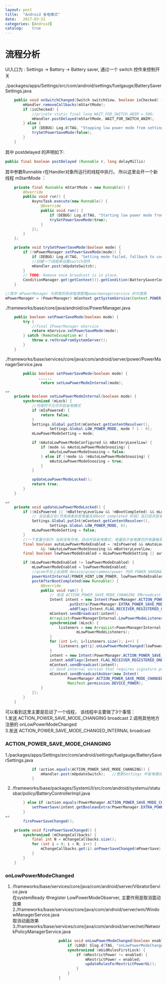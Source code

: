 ```yaml
---
layout: post
title:  "Android 省电模式"
date:   2017-03-21
categories: [Android]
catalog:    true
---
```


# 流程分析
UI入口为 : Settings -> Battery -> Battery saver, 通过一个 switch 控件来控制开关   
          
./packages/apps/Settings/src/com/android/settings/fuelgauge/BatterySaverSettings.java    
   
```java
    public void onSwitchChanged(Switch switchView, boolean isChecked) {
        mHandler.removeCallbacks(mStartMode);
        if (isChecked) {
            //private static final long WAIT_FOR_SWITCH_ANIM = 500;
            mHandler.postDelayed(mStartMode, WAIT_FOR_SWITCH_ANIM);
        } else {
            if (DEBUG) Log.d(TAG, "Stopping low power mode from settings");
            trySetPowerSaveMode(false);
        }
    }
```

其中 postdelayed 的声明如下:

```java
public final boolean postDelayed (Runnable r, long delayMillis) 
```
其中参数Runnable r在Handler对象所运行的线程中执行。
所以这里会开一个新线程 mStartMode ：

```java
    private final Runnable mStartMode = new Runnable() {
        @Override
        public void run() {
            AsyncTask.execute(new Runnable() {
                @Override
                public void run() {
                    if (DEBUG) Log.d(TAG, "Starting low power mode from settings");
                    trySetPowerSaveMode(true);
                }
            });
        }
    };

    private void trySetPowerSaveMode(boolean mode) {
        if (!mPowerManager.setPowerSaveMode(mode)) {
            if (DEBUG) Log.d(TAG, "Setting mode failed, fallback to current value");
            //创建一个线程来设置switch控件
            mHandler.post(mUpdateSwitch);
        }
        // TODO: Remove once broadcast is in place.
        ConditionManager.get(getContext()).getCondition(BatterySaverCondition.class).refreshState();
    }

//其中 mPowerManager 为获取的系统电源管理powermanagerservice 的代理类
mPowerManager = (PowerManager) mContext.getSystemService(Context.POWER_SERVICE);
```

./frameworks/base/core/java/android/os/PowerManager.java

```java
    public boolean setPowerSaveMode(boolean mode) {
        try {
            //final IPowerManager mService 
            return mService.setPowerSaveMode(mode);
        } catch (RemoteException e) {
            throw e.rethrowFromSystemServer();
        }
    }
```

./frameworks/base/services/core/java/com/android/server/power/PowerManagerService.java     

```java
        public boolean setPowerSaveMode(boolean mode) {
               ......
                return setLowPowerModeInternal(mode);

=>
    private boolean setLowPowerModeInternal(boolean mode) {
        synchronized (mLock) {
            //充电时不允许开启省电模式
            if (mIsPowered) {
                return false;
            }
            Settings.Global.putInt(mContext.getContentResolver(),
                    Settings.Global.LOW_POWER_MODE, mode ? 1 : 0);
            mLowPowerModeSetting = mode;

            if (mAutoLowPowerModeConfigured && mBatteryLevelLow) {
                if (mode && mAutoLowPowerModeSnoozing) {
                    mAutoLowPowerModeSnoozing = false;
                } else if (!mode && !mAutoLowPowerModeSnoozing) {
                    mAutoLowPowerModeSnoozing = true;
                }
            }

            updateLowPowerModeLocked();
            return true;
        }
    }

=>
    private void updateLowPowerModeLocked() {
        if ((mIsPowered || !mBatteryLevelLow && !mBootCompleted) && mLowPowerModeSetting) {
            // 当设备正在(充电或者非低电量且非boot completed 阶段）且已经开启省电模式， 关闭省电模式
            Settings.Global.putInt(mContext.getContentResolver(),
                    Settings.Global.LOW_POWER_MODE, 0);
            mLowPowerModeSetting = false;
        }
        //一下变量分别为 当前没有充电，自动开启省电模式，电量低于省电模式的电量触发点时user没有关闭省电模式，电池电量低
        final boolean autoLowPowerModeEnabled = !mIsPowered && mAutoLowPowerModeConfigured
                && !mAutoLowPowerModeSnoozing && mBatteryLevelLow;
        final boolean lowPowerModeEnabled = mLowPowerModeSetting || autoLowPowerModeEnabled;

        if (mLowPowerModeEnabled != lowPowerModeEnabled) {
            mLowPowerModeEnabled = lowPowerModeEnabled;
            //qcom平台上会调用 device/qcom/common/power 内的 POWER_HARDWARE_MODULE_ID module，其中并不会处理 POWER_HINT_LOW_POWER
            powerHintInternal(POWER_HINT_LOW_POWER, lowPowerModeEnabled ? 1 : 0);           
            postAfterBootCompleted(new Runnable() {
                @Override
                public void run() {
                    // 发送 ACTION_POWER_SAVE_MODE_CHANGING 的broadcast 
                    Intent intent = new Intent(PowerManager.ACTION_POWER_SAVE_MODE_CHANGING)
                            .putExtra(PowerManager.EXTRA_POWER_SAVE_MODE, mLowPowerModeEnabled)
                            .addFlags(Intent.FLAG_RECEIVER_REGISTERED_ONLY);	//只有动态注册的receiver才能接收到
                    mContext.sendBroadcast(intent);
                    ArrayList<PowerManagerInternal.LowPowerModeListener> listeners;
                    synchronized (mLock) {
                        listeners = new ArrayList<PowerManagerInternal.LowPowerModeListener>(
                                mLowPowerModeListeners);
                    }
                    for (int i=0; i<listeners.size(); i++) {
                        listeners.get(i).onLowPowerModeChanged(lowPowerModeEnabled);
                    }
                    intent = new Intent(PowerManager.ACTION_POWER_SAVE_MODE_CHANGED);
                    intent.addFlags(Intent.FLAG_RECEIVER_REGISTERED_ONLY);
                    mContext.sendBroadcast(intent);
                    // Send internal version that requires signature permission.
                    mContext.sendBroadcastAsUser(new Intent(
                            PowerManager.ACTION_POWER_SAVE_MODE_CHANGED_INTERNAL), UserHandle.ALL,
                            Manifest.permission.DEVICE_POWER);
                }
            });
        }
    }
```
可以看到这里主要是启动了一个线程， 该线程中主要做了3个事情：    
1.发送 ACTION_POWER_SAVE_MODE_CHANGING broadcast
2.调用其他地方注册的 onLowPowerModeChanged      
3.发送 ACTION_POWER_SAVE_MODE_CHANGED_INTERNAL broadcast    

### ACTION_POWER_SAVE_MODE_CHANGING     
1./packages/apps/Settings/src/com/android/settings/fuelgauge/BatterySaverSettings.java     

```java
            if (action.equals(ACTION_POWER_SAVE_MODE_CHANGING)) {
                mHandler.post(mUpdateSwitch);	//更新Settings 中省电模式switch控件状态
            } 
```    

2. /frameworks/base/packages/SystemUI/src/com/android/systemui/statusbar/policy/BatteryControllerImpl.java    

```java
        } else if (action.equals(PowerManager.ACTION_POWER_SAVE_MODE_CHANGING)) {
            setPowerSave(intent.getBooleanExtra(PowerManager.EXTRA_POWER_SAVE_MODE, false));
        }
=>
        firePowerSaveChanged();

    private void firePowerSaveChanged() {
        synchronized (mChangeCallbacks) {
            final int N = mChangeCallbacks.size();
            for (int i = 0; i < N; i++) {
                mChangeCallbacks.get(i).onPowerSaveChanged(mPowerSave);	//调用onPowerSaveChanged， 主要用于更新UI, 如电池颜色等
            }
        }
    }
```
### onLowPowerModeChanged
1. /frameworks/base/services/core/java/com/android/server/VibratorService.java      
   在systemReady 中register LowPowerModeObserver, 主要作用是取消震动效果    
2./frameworks/base/services/core/java/com/android/server/wm/WindowManagerService.java    
   取消动画效果
3./frameworks/base/services/core/java/com/android/server/net/NetworkPolicyManagerService.java    

```java
                        public void onLowPowerModeChanged(boolean enabled) {
                            if (LOGD) Slog.d(TAG, "onLowPowerModeChanged(" + enabled + ")");
                            synchronized (mUidRulesFirstLock) {
                                if (mRestrictPower != enabled) {
                                    mRestrictPower = enabled;
                                    updateRulesForRestrictPowerUL();
                                }
                            }
                        }
```
